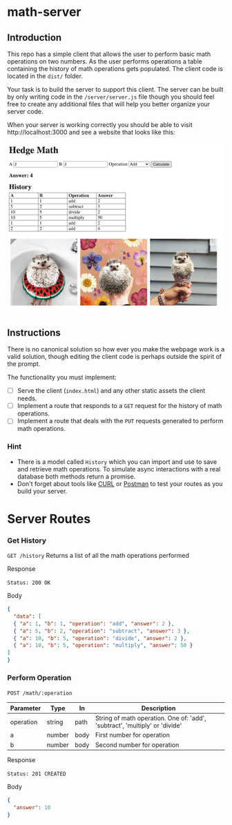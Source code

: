 # math-server

## Introduction

This repo has a simple client that allows the user to perform basic math operations on two numbers. As the user performs operations a table containing the history of math operations gets populated. The client code is located in the `dist/` folder.

Your task is to build the server to support this client. The server can be built by only writing code in the `/server/server.js` file though you should feel free to create any additional files that will help you better organize your server code.

When your server is working correctly you should be able to visit http://localhost:3000 and see a website that looks like this:

![Image of client once server is working correctly](./readme_images/final-client.png)

## Instructions

 There is no canonical solution so how ever you make the webpage work is a valid solution, though editing the client code is perhaps outside the spirit of the prompt. 

The functionality you must implement:

- [ ] Serve the client (`index.html`) and any other static assets the client needs.
- [ ] Implement a route that responds to a `GET` request for the history of math operations.
- [ ] Implement a route that deals with the `PUT` requests generated to perform math operations.

### Hint

- There is a model called `History` which you can import and use to save and retrieve math operations. To simulate async interactions with a real database both methods return a promise.
- Don't forget about tools like [CURL](https://flaviocopes.com/http-curl/) or [Postman](https://www.postman.com/downloads/) to test your routes as you build your server.

# Server Routes

### Get History

`GET /history` Returns a list of all the math operations performed

Response

`Status: 200 OK`

Body

```JSON
{
  "data": [
  { "a": 1, "b": 1, "operation": "add", "answer": 2 },
  { "a": 5, "b": 2, "operation": "subtract", "answer": 3 },
  { "a": 10, "b": 5, "operation": "divide", "answer": 2 },
  { "a": 10, "b": 5, "operation": "multiply", "answer": 50 }
]
}
```

### Perform Operation

`POST /math/:operation`

| Parameter | Type | In  | Description |
| --------- | ---- | --- | ----------- |
| operation | string | path | String of math operation. One of: 'add', 'subtract', 'multiply' or 'divide' |
| a | number | body | First number for operation |
| b | number | body | Second number for operation |

Response

`Status: 201 CREATED`

Body
```JSON
{
  "answer": 10
}
```
